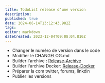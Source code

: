 ```yaml
---
title: TodoList release d'une version
description: 
published: true
date: 2024-06-14T13:12:43.982Z
tags: 
editor: markdown
dateCreated: 2023-12-04T09:08:04.810Z
---
```


-  Changer le numéro de version dans le code
-  Modifier le CHANGELOG.md
-  Builder l'archive : [Release-Archive](/fr/Documentations-Interne/Release/Archive)
-  Builder l'archive Docker: [Release-Docker](/fr/Documentations-Interne/Release/Docker)
-  Préparer la com twitter, forums, linkdin
-  Publier les versions